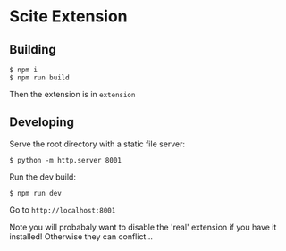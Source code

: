 # Scite Extension #

## Building ##

```
$ npm i
$ npm run build
```

Then the extension is in `extension`

## Developing ##

Serve the root directory with a static file server:

```
$ python -m http.server 8001
```

Run the dev build:

```
$ npm run dev
```

Go to `http://localhost:8001`

Note you will probabaly want to disable the 'real' extension if you have it installed! Otherwise they can conflict...
